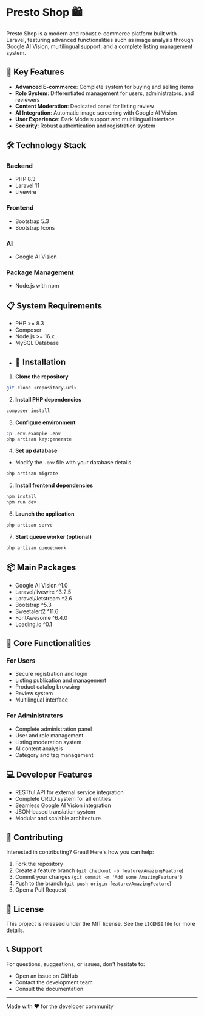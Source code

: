 # Presto Shop 🛍️

Presto Shop is a modern and robust e-commerce platform built with Laravel, featuring advanced functionalities such as image analysis through Google AI Vision, multilingual support, and a complete listing management system.

## 🌟 Key Features

- **Advanced E-commerce**: Complete system for buying and selling items
- **Role System**: Differentiated management for users, administrators, and reviewers
- **Content Moderation**: Dedicated panel for listing review
- **AI Integration**: Automatic image screening with Google AI Vision
- **User Experience**: Dark Mode support and multilingual interface
- **Security**: Robust authentication and registration system

## 🛠️ Technology Stack

### Backend
- PHP 8.3
- Laravel 11
- Livewire

### Frontend
- Bootstrap 5.3
- Bootstrap Icons

### AI
- Google AI Vision

### Package Management
- Node.js with npm

## 📋 System Requirements

- PHP >= 8.3
- Composer
- Node.js >= 16.x
- MySQL Database
- ## 🚀 Installation

1. **Clone the repository**
```bash
git clone <repository-url>
```

2. **Install PHP dependencies**
```bash
composer install
```

3. **Configure environment**
```bash
cp .env.example .env
php artisan key:generate
```

4. **Set up database**
- Modify the `.env` file with your database details
```bash
php artisan migrate
```

5. **Install frontend dependencies**
```bash
npm install
npm run dev
```

6. **Launch the application**
```bash
php artisan serve
```

7. **Start queue worker (optional)**
```bash
php artisan queue:work
```

## 📦 Main Packages

- Google AI Vision ^1.0
- Laravel/livewire ^3.2.5
- Laravel/Jetstream ^2.6
- Bootstrap ^5.3
- Sweetalert2 ^11.6
- FontAwesome ^6.4.0
- Loading.io ^0.1

## 🎯 Core Functionalities

### For Users
- Secure registration and login
- Listing publication and management
- Product catalog browsing
- Review system
- Multilingual interface

### For Administrators
- Complete administration panel
- User and role management
- Listing moderation system
- AI content analysis
- Category and tag management

## 💻 Developer Features

- RESTful API for external service integration
- Complete CRUD system for all entities
- Seamless Google AI Vision integration
- JSON-based translation system
- Modular and scalable architecture

## 🤝 Contributing

Interested in contributing? Great! Here's how you can help:

1. Fork the repository
2. Create a feature branch (`git checkout -b feature/AmazingFeature`)
3. Commit your changes (`git commit -m 'Add some AmazingFeature'`)
4. Push to the branch (`git push origin feature/AmazingFeature`)
5. Open a Pull Request

## 📝 License

This project is released under the MIT license. See the `LICENSE` file for more details.

## 📞 Support

For questions, suggestions, or issues, don't hesitate to:
- Open an issue on GitHub
- Contact the development team
- Consult the documentation

---

Made with ❤️ for the developer community
